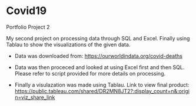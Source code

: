 # Covid19
Portfolio Project 2

My second project on processing data through SQL and Excel. Finally using Tablau to show the visualizations of the given data.

- Data was downloaded from: https://ourworldindata.org/covid-deaths

- Data was then proceced and looked at using Excel first and then SQL. Please refer to script provided for more details on processing.

- Finally a visulazation was made using Tablau. Link to view final product: https://public.tableau.com/shared/DR2MN8JT2?:display_count=n&:origin=viz_share_link
